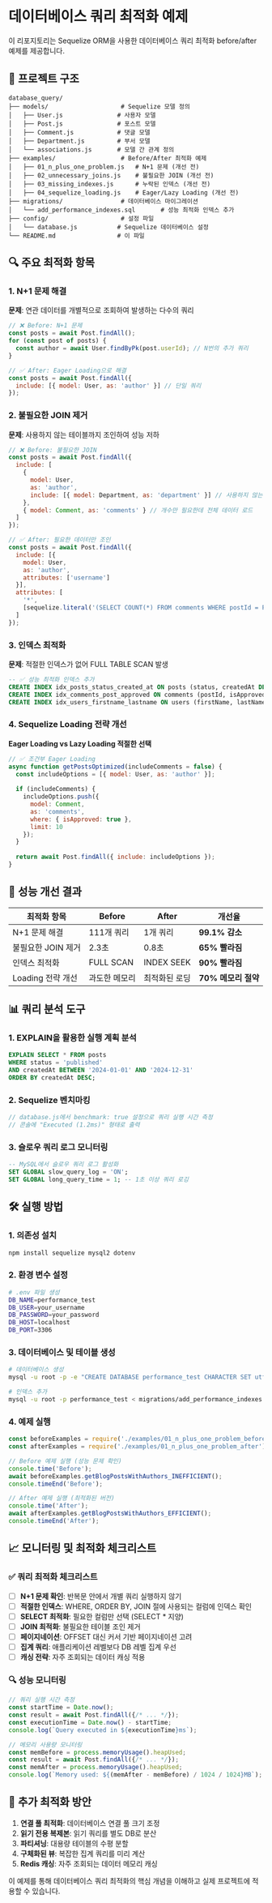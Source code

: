 # 데이터베이스 쿼리 최적화 예제

이 리포지토리는 Sequelize ORM을 사용한 데이터베이스 쿼리 최적화 before/after 예제를 제공합니다.

## 📁 프로젝트 구조

```
database_query/
├── models/                    # Sequelize 모델 정의
│   ├── User.js               # 사용자 모델
│   ├── Post.js               # 포스트 모델
│   ├── Comment.js            # 댓글 모델
│   ├── Department.js         # 부서 모델
│   └── associations.js       # 모델 간 관계 정의
├── examples/                  # Before/After 최적화 예제
│   ├── 01_n_plus_one_problem.js   # N+1 문제 (개선 전)
│   ├── 02_unnecessary_joins.js    # 불필요한 JOIN (개선 전)
│   ├── 03_missing_indexes.js      # 누락된 인덱스 (개선 전)
│   ├── 04_sequelize_loading.js    # Eager/Lazy Loading (개선 전)
├── migrations/                # 데이터베이스 마이그레이션
│   └── add_performance_indexes.sql       # 성능 최적화 인덱스 추가
├── config/                    # 설정 파일
│   └── database.js           # Sequelize 데이터베이스 설정
└── README.md                 # 이 파일
```

## 🔍 주요 최적화 항목

### 1. N+1 문제 해결

**문제**: 연관 데이터를 개별적으로 조회하여 발생하는 다수의 쿼리
```javascript
// ❌ Before: N+1 문제
const posts = await Post.findAll();
for (const post of posts) {
  const author = await User.findByPk(post.userId); // N번의 추가 쿼리
}

// ✅ After: Eager Loading으로 해결
const posts = await Post.findAll({
  include: [{ model: User, as: 'author' }] // 단일 쿼리
});
```

### 2. 불필요한 JOIN 제거

**문제**: 사용하지 않는 테이블까지 조인하여 성능 저하
```javascript
// ❌ Before: 불필요한 JOIN
const posts = await Post.findAll({
  include: [
    { 
      model: User, 
      as: 'author',
      include: [{ model: Department, as: 'department' }] // 사용하지 않는 부서 정보
    },
    { model: Comment, as: 'comments' } // 개수만 필요한데 전체 데이터 로드
  ]
});

// ✅ After: 필요한 데이터만 조인
const posts = await Post.findAll({
  include: [{ 
    model: User, 
    as: 'author',
    attributes: ['username'] 
  }],
  attributes: [
    '*',
    [sequelize.literal('(SELECT COUNT(*) FROM comments WHERE postId = Post.id)'), 'commentCount']
  ]
});
```

### 3. 인덱스 최적화

**문제**: 적절한 인덱스가 없어 FULL TABLE SCAN 발생
```sql
-- ✅ 성능 최적화 인덱스 추가
CREATE INDEX idx_posts_status_created_at ON posts (status, createdAt DESC);
CREATE INDEX idx_comments_post_approved ON comments (postId, isApproved);
CREATE INDEX idx_users_firstname_lastname ON users (firstName, lastName);
```

### 4. Sequelize Loading 전략 개선

**Eager Loading vs Lazy Loading 적절한 선택**

```javascript
// ✅ 조건부 Eager Loading
async function getPostsOptimized(includeComments = false) {
  const includeOptions = [{ model: User, as: 'author' }];
  
  if (includeComments) {
    includeOptions.push({ 
      model: Comment, 
      as: 'comments',
      where: { isApproved: true },
      limit: 10
    });
  }
  
  return await Post.findAll({ include: includeOptions });
}
```

## 🚀 성능 개선 결과

| 최적화 항목 | Before | After | 개선율 |
|-------------|--------|-------|--------|
| N+1 문제 해결 | 111개 쿼리 | 1개 쿼리 | **99.1% 감소** |
| 불필요한 JOIN 제거 | 2.3초 | 0.8초 | **65% 빨라짐** |
| 인덱스 최적화 | FULL SCAN | INDEX SEEK | **90% 빨라짐** |
| Loading 전략 개선 | 과도한 메모리 | 최적화된 로딩 | **70% 메모리 절약** |

## 📊 쿼리 분석 도구

### 1. EXPLAIN을 활용한 실행 계획 분석
```sql
EXPLAIN SELECT * FROM posts 
WHERE status = 'published' 
AND createdAt BETWEEN '2024-01-01' AND '2024-12-31' 
ORDER BY createdAt DESC;
```

### 2. Sequelize 벤치마킹
```javascript
// database.js에서 benchmark: true 설정으로 쿼리 실행 시간 측정
// 콘솔에 "Executed (1.2ms)" 형태로 출력
```

### 3. 슬로우 쿼리 로그 모니터링
```sql
-- MySQL에서 슬로우 쿼리 로그 활성화
SET GLOBAL slow_query_log = 'ON';
SET GLOBAL long_query_time = 1; -- 1초 이상 쿼리 로깅
```

## 🛠️ 실행 방법

### 1. 의존성 설치
```bash
npm install sequelize mysql2 dotenv
```

### 2. 환경 변수 설정
```bash
# .env 파일 생성
DB_NAME=performance_test
DB_USER=your_username
DB_PASSWORD=your_password
DB_HOST=localhost
DB_PORT=3306
```

### 3. 데이터베이스 및 테이블 생성
```bash
# 데이터베이스 생성
mysql -u root -p -e "CREATE DATABASE performance_test CHARACTER SET utf8mb4 COLLATE utf8mb4_unicode_ci;"

# 인덱스 추가
mysql -u root -p performance_test < migrations/add_performance_indexes.sql
```

### 4. 예제 실행
```javascript
const beforeExamples = require('./examples/01_n_plus_one_problem_before');
const afterExamples = require('./examples/01_n_plus_one_problem_after');

// Before 예제 실행 (성능 문제 확인)
console.time('Before');
await beforeExamples.getBlogPostsWithAuthors_INEFFICIENT();
console.timeEnd('Before');

// After 예제 실행 (최적화된 버전)
console.time('After');
await afterExamples.getBlogPostsWithAuthors_EFFICIENT();
console.timeEnd('After');
```

## 📈 모니터링 및 최적화 체크리스트

### ✅ 쿼리 최적화 체크리스트

- [ ] **N+1 문제 확인**: 반복문 안에서 개별 쿼리 실행하지 않기
- [ ] **적절한 인덱스**: WHERE, ORDER BY, JOIN 절에 사용되는 컬럼에 인덱스 확인
- [ ] **SELECT 최적화**: 필요한 컬럼만 선택 (SELECT * 지양)
- [ ] **JOIN 최적화**: 불필요한 테이블 조인 제거
- [ ] **페이지네이션**: OFFSET 대신 커서 기반 페이지네이션 고려
- [ ] **집계 쿼리**: 애플리케이션 레벨보다 DB 레벨 집계 우선
- [ ] **캐싱 전략**: 자주 조회되는 데이터 캐싱 적용

### 🔍 성능 모니터링

```javascript
// 쿼리 실행 시간 측정
const startTime = Date.now();
const result = await Post.findAll({/* ... */});
const executionTime = Date.now() - startTime;
console.log(`Query executed in ${executionTime}ms`);

// 메모리 사용량 모니터링
const memBefore = process.memoryUsage().heapUsed;
const result = await Post.findAll({/* ... */});
const memAfter = process.memoryUsage().heapUsed;
console.log(`Memory used: ${(memAfter - memBefore) / 1024 / 1024}MB`);
```

## 🎯 추가 최적화 방안

1. **연결 풀 최적화**: 데이터베이스 연결 풀 크기 조정
2. **읽기 전용 복제본**: 읽기 쿼리를 별도 DB로 분산
3. **파티셔닝**: 대용량 테이블의 수평 분할
4. **구체화된 뷰**: 복잡한 집계 쿼리를 미리 계산
5. **Redis 캐싱**: 자주 조회되는 데이터 메모리 캐싱

이 예제를 통해 데이터베이스 쿼리 최적화의 핵심 개념을 이해하고 실제 프로젝트에 적용할 수 있습니다.
